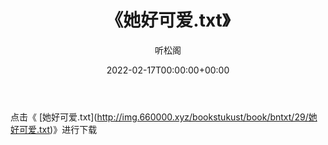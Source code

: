 ﻿---
title:  《她好可爱.txt》
date:   2022-02-17T00:00:00+00:00
author: 听松阁
layout: post
permalink: /她好可爱/
categories: 小说
tags: [小说]
---

点击《 [她好可爱.txt](<a href="http://img.660000.xyz/bookstukust/book/bntxt/29/" target=_blank>http://img.660000.xyz/bookstukust/book/bntxt/29/她好可爱.txt)》进行下载